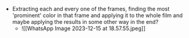 - Extracting each and every one of the frames, finding the most 'prominent' color in that frame and applying it to the whole film and maybe applying the results in some other way in the end? 
	- ![[WhatsApp Image 2023-12-15 at 18.57.55.jpeg]]


